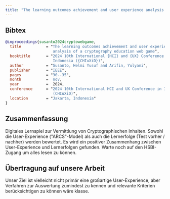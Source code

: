 ```yaml
---
title: "The learning outcomes achievement and user experience analysis of a cryptography education web game"
---
```


## Bibtex

```bibtex
@inproceedings{susanto2024cryptowebgame,
  title           = "The learning outcomes achievement and user experience
                     analysis of a cryptography education web game",
  booktitle       = "2024 10th International {HCI} and {UX} Conference in
                     Indonesia ({CHIuXiD})",
  author          = "Susanto, Helmi Yusuf and Arifin, Yulyani",
  publisher       = "IEEE",
  pages           = "30--35",
  month           =  nov,
  year            =  2024,
  conference      = "2024 10th International HCI and UX Conference in Indonesia
                     (CHIuXiD)",
  location        = "Jakarta, Indonesia"
}
```

## Zusammenfassung

Digitales Lernspiel zur Vermittlung von Cryptographischen Inhalten. Sowohl die User-Experience ("ARCS"-Model) als auch die Lernerfolge (Test vorher / nachher) werden bewertet. Es wird ein positiver Zusammenhang zwischen User-Experience und Lernerfolgen gefunden. Warte noch auf den HSBI-Zugang um alles lesen zu können.

## Übertragung auf unsere Arbeit

Unser Ziel ist vielleicht nicht primär eine großartige User-Experience, aber Verfahren zur Auswertung zumindest zu kennen und relevante Kriterien berücksichtigen zu können wäre klasse.
